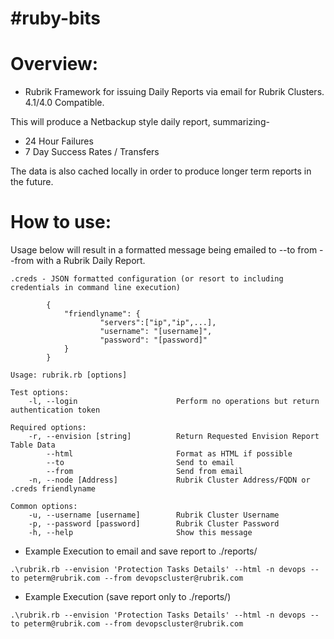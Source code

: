 #ruby-bits
===============


# Overview:
* Rubrik Framework for issuing Daily Reports via email for Rubrik Clusters. 4.1/4.0 Compatible.

This will produce a Netbackup style daily report, summarizing-
* 24 Hour Failures
* 7 Day Success Rates / Transfers

The data is also cached locally in order to produce longer term reports in the future. 

# How to use:
Usage below will result in a formatted message being emailed to --to from --from with a Rubrik Daily Report.

```
.creds - JSON formatted configuration (or resort to including credentials in command line execution)

        {
        	"friendlyname": {
                	"servers":["ip","ip",...],
                	"username": "[username]",
                	"password": "[password]"
        	}
        }

Usage: rubrik.rb [options]

Test options:
    -l, --login                      Perform no operations but return authentication token

Required options:
    -r, --envision [string]          Return Requested Envision Report Table Data
        --html                       Format as HTML if possible
        --to                         Send to email
        --from                       Send from email
    -n, --node [Address]             Rubrik Cluster Address/FQDN or .creds friendlyname

Common options:
    -u, --username [username]        Rubrik Cluster Username
    -p, --password [password]        Rubrik Cluster Password
    -h, --help                       Show this message

```

* Example Execution to email and save report to ./reports/
```
.\rubrik.rb --envision 'Protection Tasks Details' --html -n devops --to peterm@rubrik.com --from devopscluster@rubrik.com
```

* Example Execution (save report only to ./reports/)
```
.\rubrik.rb --envision 'Protection Tasks Details' --html -n devops --to peterm@rubrik.com --from devopscluster@rubrik.com
```


